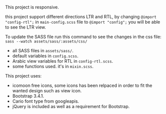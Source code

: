 This project is responsive.

this project support different directions LTR and RTL, by changing `@import "config-rtl";` in `main-config.scss` file to `@import "config";` you will be able to see the LTR view.

To update the SASS file run this command to see the changes in the css file:
`sass --watch assets/sass/:assets/css/`
 - all SASS files in `assets/sass/`.
 - default variables in `config.scss`.
 - Arabic view variables for RTL in `config-rtl.scss`.
 - some functions used. it's in `mixin.scss`. 

This project uses:
 - icomoon free icons, some icons has been relpaced in order to fit the wanted design such as view icon.
 - Bootstrap 3.4.1.
 - Cario font type from googleapis.
 - jQuery is included as well as a requirement for Bootstrap.
 
  


